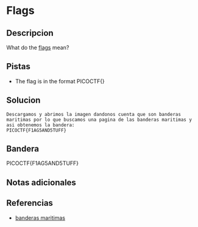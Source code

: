 # Flags

## Descripcion
What do the [flags](https://jupiter.challenges.picoctf.org/static/fbeb5f9040d62b18878d199cdda2d253/flag.png) mean?
## Pistas
- The flag is in the format PICOCTF{}
## Solucion
```
Descargamos y abrimos la imagen dandonos cuenta que son banderas maritimas por lo que buscamos una pagina de las banderas maritimas y asi obtenemos la bandera:
PICOCTF{F1AG5AND5TUFF}
```

## Bandera

PICOCTF{F1AG5AND5TUFF}

## Notas adicionales

## Referencias
- [banderas maritimas](https://marinos.es/banderas-barcos/)